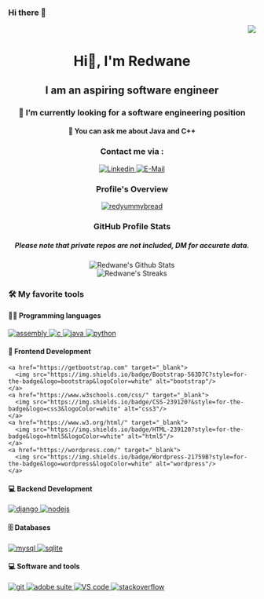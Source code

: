 ### Hi there 👋

<img align="right" src="https://komarev.com/ghpvc/?username=redyummybread&style=for-the-badge"/><br>

<div align="center">
  <h1>Hi👋, I'm Redwane</h1>
  <h2>I am an aspiring software engineer</h2>
  <h3>🔭 I’m currently looking for a software engineering position</h3>
  <h4>💬 You can ask me about Java and C++</h4>
  <!-- Contact section -->
  <div>
    <h3><b>Contact me via :</b></h3>
    <a href="https://www.linkedin.com/in/redwanehammas/" target="blank">
      <img src="https://img.shields.io/badge/LinkedIn-0077B5?style=for-the-badge&logo=linkedin&logoColor=white" alt="Linkedin" />
    </a>
    <a href="mailto:redwanehammas@gmail.com">
      <img src="https://img.shields.io/badge/Gmail-D14836?style=for-the-badge&logo=gmail&logoColor=white" alt="E-Mail" />
    </a>
  </div>
  <!-- Overview section -->
  <div>
    <h3><b>Profile's Overview</b></h3>
    <a href="https://github.com/ryo-ma/github-profile-trophy">
      <img src="https://github-profile-trophy.vercel.app/?username=redyummybread" alt="redyummybread" />
    </a>
  </div>
  <!-- Stats section -->
  <div>
    <h3><b>GitHub Profile Stats</b></h3>
    <h5>Please note that private repos are not included, DM for accurate data.</h5>
    <img alt="Redwane's Github Stats" src="https://github-readme-stats.vercel.app/api?username=redyummybread&hide=issues,contribs&count_private=true&show_icons=true&theme=vue&include_all_commits=true&hide_title=true&text_bold=true"/>
    <br>
    <img alt="Redwane's Streaks" src="https://streak-stats.demolab.com?user=AnwarMEQOR&border_radius=5&theme=vue"/>
  </div>
</div>

 <!-- Tools section -->
<div>
  <h3><b>🛠️ My favorite tools</b></h3>
  <!-- /////////////////////////////////////////////////////////////////////////////////////////////// -->
  <div>
    <h4>👨‍💻 Programming languages</h4>
    <a href="https://en.wikipedia.org/wiki/Assembly_language" target="_blank">
      <img src="https://img.shields.io/static/v1?style=for-the-badge&message=AssemblyScript&color=007AAC&logo=AssemblyScript&logoColor=FFFFFF&label=" alt="assembly"/>
    </a>
    <a href="https://www.cprogramming.com/" target="_blank">
      <img src="https://img.shields.io/badge/C-00599C?style=for-the-badge&logo=c&logoColor=whit" alt="c"/>
    </a>
    <a href="https://www.java.com" target="_blank">
      <img src="https://img.shields.io/badge/Java-ED8B00?style=for-the-badge&logo=java&logoColor=white" alt="java"/>
    </a>
    <a href="https://www.python.org" target="_blank">
      <img src="https://img.shields.io/badge/Python-3776AB?style=for-the-badge&logo=python&logoColor=white" alt="python"/>
    </a>
  </div>
  <!-- /////////////////////////////////////////////////////////////////////////////////////////////// -->
  <div>
    <h4>🧰 Frontend Development</h4>

    <a href="https://getbootstrap.com" target="_blank">
      <img src="https://img.shields.io/badge/Bootstrap-563D7C?style=for-the-badge&logo=bootstrap&logoColor=white" alt="bootstrap"/>
    </a>
    <a href="https://www.w3schools.com/css/" target="_blank">
      <img src="https://img.shields.io/badge/CSS-239120?&style=for-the-badge&logo=css3&logoColor=white" alt="css3"/>
    </a>
    <a href="https://www.w3.org/html/" target="_blank">
      <img src="https://img.shields.io/badge/HTML-239120?style=for-the-badge&logo=html5&logoColor=white" alt="html5"/>
    </a>
    <a href="https://wordpress.com/" target="_blank">
      <img src="https://img.shields.io/badge/Wordpress-21759B?style=for-the-badge&logo=wordpress&logoColor=white" alt="wordpress"/> 
    </a>
  </div>
  <div>
    <h4>💻 Backend Development</h4>
    <a href="https://www.djangoproject.com/" target="_blank">
      <img src="https://img.shields.io/badge/Django-092E20?style=for-the-badge&logo=django&logoColor=white" alt="django"/>
    </a>
    <a href="https://nodejs.org" target="_blank">
      <img src="https://img.shields.io/badge/Node.js-43853D?style=for-the-badge&logo=node.js&logoColor=white" alt="nodejs"/>
    </a>
  </div>
  <div>
    <h4>🗄️ Databases</h4>
    <a href="https://www.mysql.com/" target="_blank">
      <img src="https://img.shields.io/badge/MySQL-00000F?style=for-the-badge&logo=mysql&logoColor=white" alt="mysql"/>
    </a>
    <a href="https://www.sqlite.org/" target="_blank">
      <img src="https://img.shields.io/badge/SQLite-07405E?style=for-the-badge&logo=sqlite&logoColor=white" alt="sqlite"/>
    </a>
  </div>
  <div>
    <h4>💻 Software and tools</h4>
    <a href="https://git-scm.com/" target="_blank">
      <img src="https://img.shields.io/static/v1?style=for-the-badge&message=Git&color=F05032&logo=Git&logoColor=FFFFFF&label=" alt="git"/>
    </a>
    <a href="https://www.adobe.com/products/" target="_blank">
      <img src="https://img.shields.io/badge/Adobe%20Creative%20Cloud-DA1F26?style=for-the-badge&logo=Adobe%20Creative%20Cloud&logoColor=white" alt="adobe suite"/>
    </a>
    <a href="https://code.visualstudio.com/" target="_blank">
      <img src="https://img.shields.io/badge/Visual_Studio_Code-0078D4?style=for-the-badge&logo=visual%20studio%20code&logoColor=white" alt="VS code"/>
    </a>
    <a href="https://stackoverflow.com/" target="_blank">
      <img src="https://img.shields.io/badge/Stack_Overflow-FE7A16?style=for-the-badge&logo=stack-overflow&logoColor=white" alt="stackoverflow"/>
    </a>
  </div>
</div>
